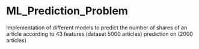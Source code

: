 # ML_Prediction_Problem
Implementation of different models to predict the number of shares of an article according to 43 features (dataset 5000 articles) prediction on (2000 articles)
